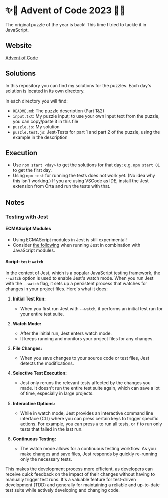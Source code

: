 # ✨🎄 Advent of Code 2023 🎄✨
The original puzzle of the year is back! This time I tried to tackle it in JavaScript.

## Website
[Advent of Code](https://adventofcode.com/)

## Solutions
In this repository you can find my solutions for the puzzles. Each day's solution is located in its own directory.

In each directory you will find:

- `README.md`: The puzzle description (Part 1&2)
- `input.txt`: My puzzle input; to use your own input text from the puzzle, you can copy/paste it in this file
- `puzzle.js`: My solution
- `puzzle.test.js`: Jest-Tests for part 1 and part 2 of the puzzle, using the example in the description

## Execution
- Use `npm start <day>` to get the solutions for that day; e.g. `npm start 01` to get the first day.
- Using `npm test` for running the tests does not work yet. (No idea why this isn't working.) If you are using VSCode as IDE, install the Jest extension from Orta and run the tests with that.

## Notes
### Testing with Jest
#### ECMAScript Modules
- Using ECMAScript modules in Jest is still experimental!
- Consider [the following](https://jestjs.io/docs/ecmascript-modules) when running Jest in combination with JavaScript modules.
#### Script: `test:watch`
In the context of Jest, which is a popular JavaScript testing framework, the `--watch` option is used to enable Jest's watch mode. When you run Jest with the `--watch` flag, it sets up a persistent process that watches for changes in your project files. Here's what it does:

1. **Initial Test Run:**
   - When you first run Jest with `--watch`, it performs an initial test run for your entire test suite.

2. **Watch Mode:**
   - After the initial run, Jest enters watch mode.
   - It keeps running and monitors your project files for any changes.

3. **File Changes:**
   - When you save changes to your source code or test files, Jest detects the modifications.

4. **Selective Test Execution:**
   - Jest only reruns the relevant tests affected by the changes you made. It doesn't run the entire test suite again, which can save a lot of time, especially in large projects.

5. **Interactive Options:**
   - While in watch mode, Jest provides an interactive command line interface (CLI) where you can press certain keys to trigger specific actions. For example, you can press `a` to run all tests, or `f` to run only tests that failed in the last run.

6. **Continuous Testing:**
   - The watch mode allows for a continuous testing workflow. As you make changes and save files, Jest responds by quickly re-running only the necessary tests.

This makes the development process more efficient, as developers can receive quick feedback on the impact of their changes without having to manually trigger test runs. It's a valuable feature for test-driven development (TDD) and generally for maintaining a reliable and up-to-date test suite while actively developing and changing code.